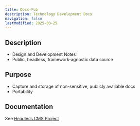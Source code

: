 ```yaml
---
title: Docs-Pub
description: Technology Development Docs
navigation: false
lastModified: 2025-03-25
---
```


## Description

- Design and Development Notes
- Public, headless, framework-agnostic data source

## Purpose

- Capture and storage of non-sensitive, publicly available docs
- Portability

## Documentation

See [Headless CMS Project](https://docs-pub.annebrown.ca)
